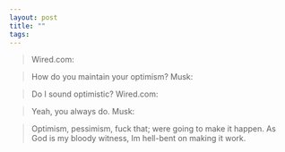 ```yaml
---
layout: post
title: ""
tags:
---
```

> Wired.com:

>   How do you maintain your optimism?
> Musk:

>    Do I sound optimistic?
> Wired.com:

>    Yeah, you always do.
> Musk:

>    Optimism, pessimism, fuck that; were going to make it happen. As God is my bloody witness, Im hell-bent on making it work.

